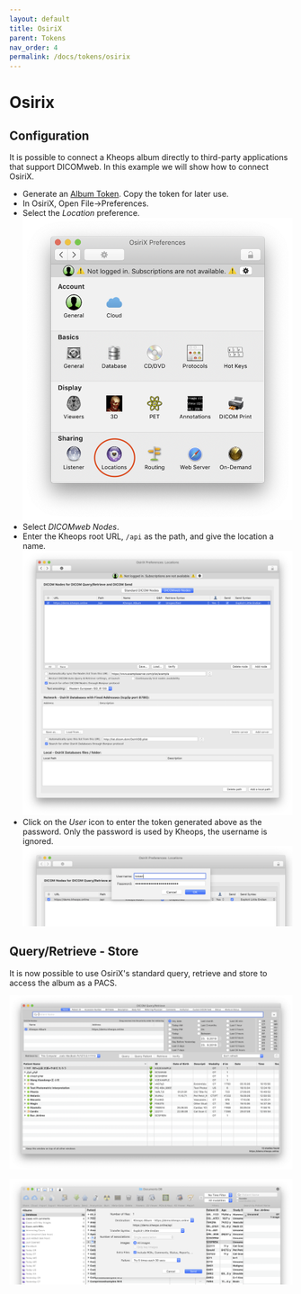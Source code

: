 ```yaml
---
layout: default
title: OsiriX
parent: Tokens
nav_order: 4
permalink: /docs/tokens/osirix
---
```


# Osirix

## Configuration

It is possible to connect a Kheops album directly to third-party applications that support DICOMweb. In this example we will show how to connect OsiriX.


* Generate an [Album Token](/docs/tokens/album_tokens). Copy the token for later use.
* In OsiriX, Open File->Preferences.
* Select the *Location* preference. ![OsiriX Preferences](/img/osirix_preferences.png)
* Select *DICOMweb Nodes*.
* Enter the Kheops root URL, `/api` as the path, and give the location a name. ![OsiriX Locations](/img/osirix_enter_location.png)
* Click on the *User* icon to enter the token generated above as the password. Only the password is used by Kheops, the username is ignored. ![OsiriX Password](/img/osirix_enter_password.png)


## Query/Retrieve - Store

It is now possible to use OsiriX's standard query, retrieve and store to access the album as a PACS.

![OsiriX Retrieve](/img/osirix_retrieve.png)

![OsiriX Send](/img/osirix_send.png)
